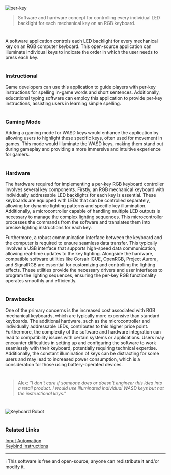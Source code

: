 ![per-key](https://github.com/sourceduty/Per-key_RGB_Keyboard/assets/123030236/58593499-99b0-485a-b271-c84cf7f056a9)

> Software and hardware concept for controlling every individual LED backlight for each mechanical key on an RGB keyboard.

#

A software application controls each LED backlight for every mechanical key on an RGB computer keyboard. This open-source application can illuminate individual keys to indicate the order in which the user needs to press each key.

#
### Instructional

Game developers can use this application to guide players with per-key instructions for spelling in-game words and short sentences. Additionally, educational typing software can employ this application to provide per-key instructions, assisting users in learning simple spelling.

#
### Gaming Mode

Adding a gaming mode for WASD keys would enhance the application by allowing users to highlight these specific keys, often used for movement in games. This mode would illuminate the WASD keys, making them stand out during gameplay and providing a more immersive and intuitive experience for gamers.

#
### Hardware

The hardware required for implementing a per-key RGB keyboard controller involves several key components. Firstly, an RGB mechanical keyboard with individually addressable LED backlights for each key is essential. These keyboards are equipped with LEDs that can be controlled separately, allowing for dynamic lighting patterns and specific key illumination. Additionally, a microcontroller capable of handling multiple LED outputs is necessary to manage the complex lighting sequences. This microcontroller processes the commands from the software and translates them into precise lighting instructions for each key.

Furthermore, a robust communication interface between the keyboard and the computer is required to ensure seamless data transfer. This typically involves a USB interface that supports high-speed data communication, allowing real-time updates to the key lighting. Alongside the hardware, compatible software utilities like Corsair iCUE, OpenRGB, Project Aurora, and SignalRGB are essential for customizing and controlling the lighting effects. These utilities provide the necessary drivers and user interfaces to program the lighting sequences, ensuring the per-key RGB functionality operates smoothly and efficiently.

#
### Drawbacks

One of the primary concerns is the increased cost associated with RGB mechanical keyboards, which are typically more expensive than standard keyboards. The additional hardware, such as the microcontroller and individually addressable LEDs, contributes to this higher price point. Furthermore, the complexity of the software and hardware integration can lead to compatibility issues with certain systems or applications. Users may encounter difficulties in setting up and configuring the software to work seamlessly with their keyboard, potentially requiring technical expertise. Additionally, the constant illumination of keys can be distracting for some users and may lead to increased power consumption, which is a consideration for those using battery-operated devices.

#

> Alex: *"I don't care if someone does or doesn't engineer this idea into a retail product. I would use illuminated individual WASD keys but not the instructional keys."*

#

![Keyboard Robot](https://github.com/user-attachments/assets/767831ff-afd3-4378-81d3-8fb594b642bb)

#
### Related Links

[Input Automation](https://github.com/sourceduty/Input_Automation)
<br>
[Keybind Instructions](https://github.com/sourceduty/Keybind_Instructions)

***
ℹ️ This software is free and open-source; anyone can redistribute it and/or modify it.
